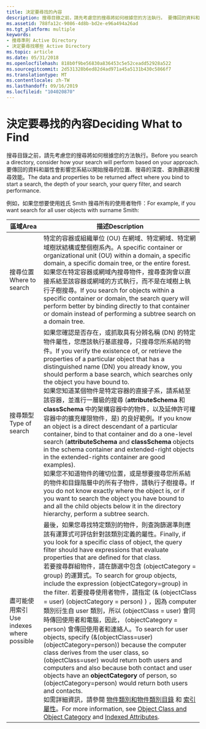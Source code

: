 ```yaml
---
title: 決定要尋找的內容
description: 搜尋目錄之前，請先考慮您的搜尋將如何根據您的方法執行。 要傳回的資料和屬性會影響您系結以開始搜尋的位置、搜尋的深度、查詢篩選和搜尋效能。
ms.assetid: 788fa12c-9086-4d8b-bd2e-e96a494a26ad
ms.tgt_platform: multiple
keywords:
- 搜尋準則 Active Directory
- 決定要尋找哪些 Active Directory
ms.topic: article
ms.date: 05/31/2018
ms.openlocfilehash: 818b0f9be56830a836453c5e52ceadd52928a522
ms.sourcegitcommit: 2d531328b6ed82d4ad971a45a5131b430c5866f7
ms.translationtype: MT
ms.contentlocale: zh-TW
ms.lasthandoff: 09/16/2019
ms.locfileid: "104020870"
---
```

# <a name="deciding-what-to-find"></a><span data-ttu-id="3853f-106">決定要尋找的內容</span><span class="sxs-lookup"><span data-stu-id="3853f-106">Deciding What to Find</span></span>

<span data-ttu-id="3853f-107">搜尋目錄之前，請先考慮您的搜尋將如何根據您的方法執行。</span><span class="sxs-lookup"><span data-stu-id="3853f-107">Before you search a directory, consider how your search will perform based on your approach.</span></span> <span data-ttu-id="3853f-108">要傳回的資料和屬性會影響您系結以開始搜尋的位置、搜尋的深度、查詢篩選和搜尋效能。</span><span class="sxs-lookup"><span data-stu-id="3853f-108">The data and properties to be returned affect where you bind to start a search, the depth of your search, your query filter, and search performance.</span></span>

<span data-ttu-id="3853f-109">例如，如果您想要使用姓氏 Smith 搜尋所有的使用者物件：</span><span class="sxs-lookup"><span data-stu-id="3853f-109">For example, if you want search for all user objects with surname Smith:</span></span>



| <span data-ttu-id="3853f-110">區域</span><span class="sxs-lookup"><span data-stu-id="3853f-110">Area</span></span>                       | <span data-ttu-id="3853f-111">描述</span><span class="sxs-lookup"><span data-stu-id="3853f-111">Description</span></span>                                                                                                                                                                                                                                                                                                                                                                                                                                                                                                                                                                                                                                                                                                                                                                                        |
|----------------------------|----------------------------------------------------------------------------------------------------------------------------------------------------------------------------------------------------------------------------------------------------------------------------------------------------------------------------------------------------------------------------------------------------------------------------------------------------------------------------------------------------------------------------------------------------------------------------------------------------------------------------------------------------------------------------------------------------------------------------------------------------------------------------------------------------|
| <span data-ttu-id="3853f-112">搜尋位置</span><span class="sxs-lookup"><span data-stu-id="3853f-112">Where to search</span></span>            | <span data-ttu-id="3853f-113">特定的容器或組織單位 (OU) 在網域、特定網域、特定網域樹狀結構或整個樹系內。</span><span class="sxs-lookup"><span data-stu-id="3853f-113">A specific container or organizational unit (OU) within a domain, a specific domain, a specific domain tree, or the entire forest.</span></span> <span data-ttu-id="3853f-114">如果您在特定容器或網域內搜尋物件，搜尋查詢會以直接系結至該容器或網域的方式執行，而不是在域樹上執行子樹搜尋。</span><span class="sxs-lookup"><span data-stu-id="3853f-114">If you search for objects within a specific container or domain, the search query will perform better by binding directly to that container or domain   instead of performing a subtree search on a domain tree.</span></span><br/>                                                                                                                                                                                                                                                                                                                                                                                                                                     |
| <span data-ttu-id="3853f-115">搜尋類型</span><span class="sxs-lookup"><span data-stu-id="3853f-115">Type of search</span></span>             | <span data-ttu-id="3853f-116">如果您確認是否存在，或抓取具有分辨名稱 (DN) 的特定物件屬性，您應該執行基底搜尋，只搜尋您所系結的物件。</span><span class="sxs-lookup"><span data-stu-id="3853f-116">If you verify the existence of, or retrieve the properties of a particular object that has a distinguished name (DN) you already know, you should perform a base search, which searches only the object you have bound to.</span></span><br/> <span data-ttu-id="3853f-117">如果您知道某個物件是特定容器的直接子系，請系結至該容器，並進行一層級的搜尋 (**attributeSchema** 和 **classSchema** 中的架構容器中的物件，以及延伸許可權容器中的擴充權限物件，是) 的良好範例。</span><span class="sxs-lookup"><span data-stu-id="3853f-117">If you know an object is a direct descendant of a particular container, bind to that container and do a one-level search (**attributeSchema** and **classSchema** objects in the schema container and extended-right objects in the extended-rights container are good examples).</span></span><br/> <span data-ttu-id="3853f-118">如果您不知道物件的確切位置，或是想要搜尋您所系結的物件和目錄階層中的所有子物件，請執行子樹搜尋。</span><span class="sxs-lookup"><span data-stu-id="3853f-118">If you do not know exactly where the object is, or if you want to search the object you have bound to and all the child objects below it in the directory hierarchy, perform a subtree search.</span></span><br/>                                                       |
| <span data-ttu-id="3853f-119">盡可能使用索引</span><span class="sxs-lookup"><span data-stu-id="3853f-119">Use indexes where possible</span></span> | <span data-ttu-id="3853f-120">最後，如果您尋找特定類別的物件，則查詢篩選準則應該有運算式可評估針對該類別定義的屬性。</span><span class="sxs-lookup"><span data-stu-id="3853f-120">Finally, if you look for a specific class of object, the query filter should have expressions that evaluate properties that are defined for that class.</span></span><br/> <span data-ttu-id="3853f-121">若要搜尋群組物件，請在篩選中包含 (objectCategory = group) 的運算式。</span><span class="sxs-lookup"><span data-stu-id="3853f-121">To search for group objects, include the expression (objectCategory=group) in the filter.</span></span> <span data-ttu-id="3853f-122">若要搜尋使用者物件，請指定 (& (objectClass = user)  (objectCategory = person) ) ，因為 computer 類別衍生自 user 類別，所以 (objectClass = user) 會同時傳回使用者和電腦，因此， (objectCategory = person) 會傳回使用者和連絡人。</span><span class="sxs-lookup"><span data-stu-id="3853f-122">To search for user objects, specify (&(objectClass=user)(objectCategory=person)) because the computer class derives from the user class, so (objectClass=user) would return both users and computers and also because both contact and user objects have an **objectCategory** of person, so (objectCategory=person) would return both users and contacts.</span></span><br/> <span data-ttu-id="3853f-123">如需詳細資訊，請參閱 [物件類別和物件類別目錄](object-class-and-object-category.md) 和 [索引屬性](indexed-attributes.md)。</span><span class="sxs-lookup"><span data-stu-id="3853f-123">For more information, see [Object Class and Object Category](object-class-and-object-category.md) and [Indexed Attributes](indexed-attributes.md).</span></span><br/> |



 

 

 





